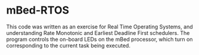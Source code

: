 # mBed-RTOS

This code was written as an exercise for Real Time Operating Systems, and understanding Rate Monotonic and Earliest Deadline First
schedulers. The program controls the on-board LEDs on the mBed processor, which turn on corresponding to the current task being executed.

